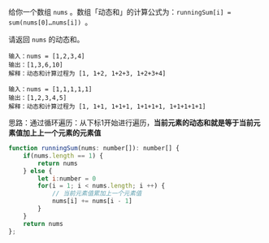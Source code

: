 给你一个数组 `nums` 。数组「动态和」的计算公式为：`runningSum[i] = sum(nums[0]…nums[i]) `。

请返回 `nums` 的动态和。

```
输入：nums = [1,2,3,4]
输出：[1,3,6,10]
解释：动态和计算过程为 [1, 1+2, 1+2+3, 1+2+3+4] 

输入：nums = [1,1,1,1,1]
输出：[1,2,3,4,5]
解释：动态和计算过程为 [1, 1+1, 1+1+1, 1+1+1+1, 1+1+1+1+1]
```

思路：通过循环遍历：从下标1开始进行遍历，**当前元素的动态和就是等于当前元素值加上上一个元素的元素值**

```js
function runningSum(nums: number[]): number[] {
    if(nums.length == 1) {
        return nums
    } else {
        let i:number = 0
        for(i = 1; i < nums.length; i ++) {
            // 当前元素值累加上一个元素值
            nums[i] += nums[i - 1]
        }
    }
    return nums
};
```

